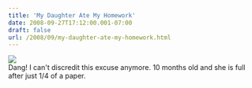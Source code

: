 ```yaml
---
title: 'My Daughter Ate My Homework'
date: 2008-09-27T17:12:00.001-07:00
draft: false
url: /2008/09/my-daughter-ate-my-homework.html
---
```


[![](http://3.bp.blogspot.com/_wrorMsBZYW0/SN7L9_i_aFI/AAAAAAAAA0I/dpne0UW9ysI/s400/Photo+24.jpg)](http://3.bp.blogspot.com/_wrorMsBZYW0/SN7L9_i_aFI/AAAAAAAAA0I/dpne0UW9ysI/s1600-h/Photo+24.jpg)  
Dang! I can't discredit this excuse anymore. 10 months old and she is full after just 1/4 of a paper.